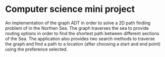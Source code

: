 # Computer science mini project
An implementation of the graph ADT in order to solve a 2D path finding problem of in the Northen Sea.
The graph traverses the sea to provide routing options in order to find the shortest path between different sections of the Sea. The application also provides two search methods to traverse the graph and find a path to a location (after choosing a start and end point) using the preference selected.



